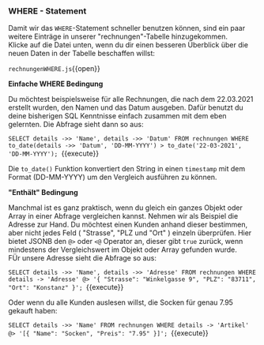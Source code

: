 ### WHERE - Statement

Damit wir das `WHERE`-Statement schneller benutzen können, sind ein paar weitere Einträge in unserer "rechnungen"-Tabelle hinzugekommen.  
Klicke auf die Datei unten, wenn du dir einen besseren Überblick über die neuen Daten in der Tabelle beschaffen willst:

`rechnungenWHERE.js`{{open}} 

__Einfache WHERE Bedingung__

Du möchtest beispielsweise für alle Rechnungen, die nach dem 22.03.2021 erstellt wurden, den Namen und das Datum ausgeben.
Dafür benutzt du deine bisherigen SQL Kenntnisse einfach zusammen mit dem eben gelernten.
Die Abfrage sieht dann so aus:

`SELECT details ->> 'Name', details ->> 'Datum' FROM rechnungen WHERE to_date(details ->> 'Datum', 'DD-MM-YYYY') > to_date('22-03-2021', 'DD-MM-YYYY');
`{{execute}}

Die `to_date()` Funktion konvertiert den String in einen `timestamp` mit dem Format (DD-MM-YYYY) um den Vergleich ausführen zu können.

__"Enthält" Bedingung__

Manchmal ist es ganz praktisch, wenn du gleich ein ganzes Objekt oder Array in einer Abfrage vergleichen kannst. 
Nehmen wir als Beispiel die Adresse zur Hand. Du möchtest einen Kunden anhand dieser bestimmen, aber nicht 
jedes Feld ( "Strasse", "PLZ und "Ort" ) einzeln überprüfen. Hier bietet JSONB den `@>` oder `<@` Operator an, dieser gibt `true` zurück, wenn mindestens der Vergleichswert im Objekt oder Array gefunden wurde.   
FÜr unsere Adresse sieht die Abfrage so aus:

`SELECT details ->> 'Name', details ->> 'Adresse' FROM rechnungen WHERE details -> 'Adresse' @> '{ "Strasse": "Winkelgasse 9", "PLZ": "83711", "Ort": "Konstanz" }';
`{{execute}}

Oder wenn du alle Kunden auslesen willst, die Socken für genau 7.95 gekauft haben:

`SELECT details ->> 'Name' FROM rechnungen WHERE details -> 'Artikel' @> '[{ "Name": "Socken", "Preis": "7.95" }]';
`{{execute}}
